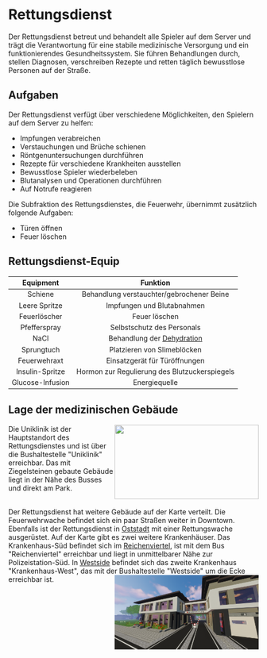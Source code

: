 # Rettungsdienst
   
Der Rettungsdienst betreut und behandelt alle Spieler auf dem Server und trägt die Verantwortung für eine stabile medizinische Versorgung und ein funktionierendes Gesundheitssystem. Sie führen Behandlungen durch, stellen Diagnosen, verschreiben Rezepte und retten täglich bewusstlose Personen auf der Straße. 

## Aufgaben
Der Rettungsdienst verfügt über verschiedene Möglichkeiten, den Spielern auf dem Server zu helfen:

* Impfungen verabreichen  
* Verstauchungen und Brüche schienen  
* Röntgenuntersuchungen durchführen  
* Rezepte für verschiedene Krankheiten ausstellen  
* Bewusstlose Spieler wiederbeleben  
* Blutanalysen und Operationen durchführen  
* Auf Notrufe reagieren  

Die Subfraktion des Rettungsdienstes, die Feuerwehr, übernimmt zusätzlich folgende Aufgaben:  
* Türen öffnen  
* Feuer löschen  

## Rettungsdienst-Equip

| Equipment | Funktion |
|:-:|:-:|
| Schiene | Behandlung verstauchter/gebrochener Beine |
| Leere Spritze | Impfungen und Blutabnahmen |
| Feuerlöscher | Feuer löschen |
| Pfefferspray | Selbstschutz des Personals |
| NaCl | Behandlung der [Dehydration](../../pages/krankheiten/dehydration.md) |
| Sprungtuch | Platzieren von Slimeblöcken |
| Feuerwehraxt | Einsatzgerät für Türöffnungen |
| Insulin-Spritze | Hormon zur Regulierung des Blutzuckerspiegels |
| Glucose-Infusion | Energiequelle |

## Lage der medizinischen Gebäude 
<!--- Hier kommt ein Bild von Uniklinik --> 
<img align="right" width="290" height="150" src="..//../assets/image/fraktionen/Uniklinik.png">
Die Uniklinik ist der Hauptstandort des Rettungsdienstes und ist über die Bushaltestelle "Uniklinik" erreichbar. Das mit Ziegelsteinen gebaute Gebäude liegt in der Nähe des Busses und direkt am Park. 
<br><br>

Der Rettungsdienst hat weitere Gebäude auf der Karte verteilt. Die Feuerwehrwache befindet sich ein paar Straßen weiter in Downtown. Ebenfalls ist der Rettungsdienst in [Oststadt](../../pages/gebiete/oststadt.md) mit einer Rettungswache ausgerüstet.
Auf der Karte gibt es zwei weitere Krankenhäuser. Das Krankenhaus-Süd befindet sich im [Reichenviertel](../../pages/gebiete/reichenviertel.md), ist mit dem Bus "Reichenviertel" erreichbar und liegt in unmittelbarer Nähe zur Polizeistation-Süd. In [Westside](../../pages/gebiete/westside.md) befindet sich das zweite Krankenhaus "Krankenhaus-West", das mit der Bushaltestelle "Westside" um die Ecke erreichbar ist.
<img align="right" width="290" height="150" src="../../assets/image/fraktionen/Feuerwehrwache.png">


